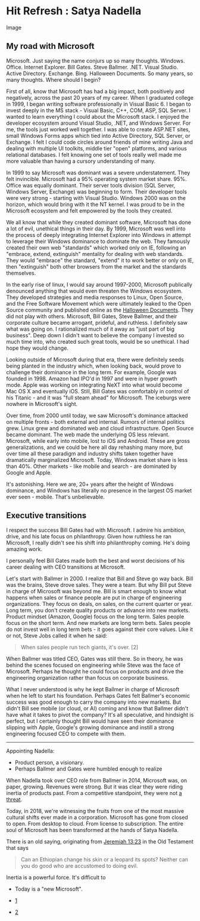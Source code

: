 # Hit Refresh : Satya Nadella

Image


## My road with Microsoft

Microsoft. Just saying the name conjurs up so many thoughts. Windows. Office. Internet Explorer. Bill Gates. Steve Ballmer. .NET. Visual Studio. Active Directory. Exchange. Bing. Halloween Documents. So many years, so many thoughts. Where should I begin?

First of all, know that Microsoft has had a big impact, both positively and negatively, across the past 20 years of my career. When I graduated college in 1999, I began writing software professionally in Visual Basic 6. I began to invest deeply in the MS stack - Visual Basic, C++, COM, ASP, SQL Server. I wanted to learn everything I could about the Microsoft stack. I enjoyed the developer ecosystem around Visual Studio, .NET, and Windows Server. For me, the tools just worked well together. I was able to create ASP.NET sites, small Windows Forms apps which tied into Active Directory, SQL Server, or Exchange. I felt I could code circles around friends of mine writing Java and dealing with multiple UI toolkits, middle tier "open" platforms, and various relational databases. I felt knowing one set of tools really well made me more valuable than having a cursory understanding of many.

In 1999 to say Microsoft was dominant was a severe understatement. They felt invincible. Microsoft had a 95% operating system market share. 95%. Office was equally dominant. Their server tools division (SQL Server, Windows Server, Exchange) was beginning to form. Their developer tools were very strong - starting with Visual Studio. Windows 2000 was on the horizon, which would bring with it the NT kernel. I was proud to be in the Microsoft ecosystem and felt empowered by the tools they created.

We all know that while they created dominant software, Microsoft has done a lot of evil, unethical things in their day. By 1999, Microsoft was well into the process of deeply integrating Internet Explorer into Windows in attempt to leverage their Windows dominance to dominate the web. They famously created their own web "standards" which worked only on IE, following  an "embrace, extend, extinguish" mentality for dealing with web standards. They would "embrace" the standard, "extend" it to work better or only on IE, then "extinguish" both other browsers from the market and the standards themselves. 

In the early rise of linux, I would say around 1997-2000, Microsoft publically denounced anything that would even threaten the Windows ecosystem. They developed strategies and media responses to Linux, Open Source, and the Free Software Movement which were ultimately leaked to the Open Source community and published online as the [Halloween Documents](https://en.wikipedia.org/wiki/Halloween_documents). They did not play with others. Microsoft, Bill Gates, Steve Ballmer, and their corporate culture became arrogant, prideful, and ruthless. I definitely saw what was going on. I rationalized much of it away as "just part of big business". Deep down I didn't want to believe the company I invested so much time into, who created such great tools, would be so unethical. I had hope they would change.

Looking outside of Microsoft during that era, there were definitely seeds being planted in the industry which, when looking back, would prove to challenge their dominance in the long term. For example, Google was founded in 1998. Amazon had IPO'd in 1997 and were in hyper growth mode. Apple was working on integrating NeXT into what would become Mac OS X and eventually iOS. Still, Bill Gates was comfortably in control of his Titanic - and it was "full steam ahead" for Microsoft. The iceburgs were nowhere in Microsoft's sight.

Over time, from 2000 until today, we saw Microsoft's dominance attacked on multiple fronts - both external and internal. Rumors of internal politics grew. Linux grew and dominated web and cloud infrastructure. Open Source became dominant. The web made the underlying OS less relevant. Microsoft, while early into mobile, lost to iOS and Android. These are gross generalizations, and we could be here all day rehashing many more, but over time all these paradigm and industry shifts taken together have dramatically marginalized Microsoft. Today, Windows market share is less than 40%. Other markets - like mobile and search - are dominated by Google and Apple. 

It's astonishing. Here we are, 20+ years after the height of Windows dominance, and Windows has literally no presence in the largest OS market ever seen - mobile. That's unbelievable. 

## Executive transitions

I respect the success Bill Gates had with Microsoft. I admire his ambition, drive, and his late focus on philanthropy. Given how ruthless he ran Microsoft, I really didn't see his shift into philanthrophy coming. He's doing amazing work.

I personally feel Bill Gates made both the best and worst decisions of his career dealing with CEO transitions at Microsoft. 

Let's start with Ballmer in 2000. I realize that Bill and Steve go way back. Bill was the brains, Steve drove sales. They were a team. But why Bill put Steve in charge of Microsoft was beyond me. Bill is smart enough to know what happens when sales or finance people are put in charge of engineering organizations. They focus on deals, on sales, on the current quarter or year. Long term, you don't create quality products or advance into new markets. Product mindset (Amazon, Google) focus on the long term. Sales people focus on the short term. And new markets are long term bets. Sales people do not invest well in long term bets - it goes against their core values. Like it or not, Steve Jobs called it when he said:

> When sales people run tech giants, it's over. [2]

When Ballmer was titled CEO, Gates was still there. So in theory, he was behind the scenes focused on engineering while Steve was the face of Microsoft. Perhaps he thought he could focus on products and drive the engineering organization rather than focus on corporate business.

What I never understood is why he kept Ballmer in charge of Microsoft when he left to start his foundation. Perhaps Gates felt Ballmer's economic success was good enough to carry the company into new markets. But didn't Bill see mobile (or cloud, or AI) coming and know that Ballmer didn't have what it takes to pivot the company? It's all speculative, and hindsight is perfect, but I certainly thought Bill would have seen their dominance slipping with Apple, Google's growing dominance and instill a strong engineering focused CEO to compete with them.


---

Appointing Nadella:

* Product person, a visionary.
* Perhaps Ballmer and Gates were humbled enough to realize  


When Nadella took over CEO role from Ballmer in 2014, Microsoft was, on paper, growing. Revenues were strong. But it was clear they were riding inertia of products past. From a competitive standpoint, they were not [a threat](http://www.paulgraham.com/microsoft.html).

Today, in 2018, we're witnessing the fruits from one of the most massive cultural shifts ever made in a corporation. Microsoft has gone from closed to open. From desktop to cloud. From license to subscription. The entire soul of Microsoft has been transformed at the hands of Satya Nadella.

There is an old saying, originating from [Jeremiah 13:23](https://www.biblegateway.com/passage/?search=Jeremiah+13%3A23&version=NIV) in the Old Testament that says

> Can an Ethiopian change his skin or a leopard its spots? Neither can you do good who are accustomed to doing evil.

Inertia is a powerful force. It's difficult to 


* Today is a "new Microsoft". 



* [1](https://www.cnet.com/news/windows-in-95-of-pcs-by-1999/)
* [2](https://www.zdnet.com/article/steve-jobs-when-salespeople-run-tech-giants-its-over/)